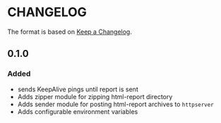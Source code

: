 # CHANGELOG

The format is based on [Keep a Changelog](http://keepachangelog.com/en/1.0.0/).

## 0.1.0

### Added

- sends KeepAlive pings until report is sent
- Adds zipper module for zipping html-report directory
- Adds sender module for posting html-report archives to `httpserver`
- Adds configurable environment variables